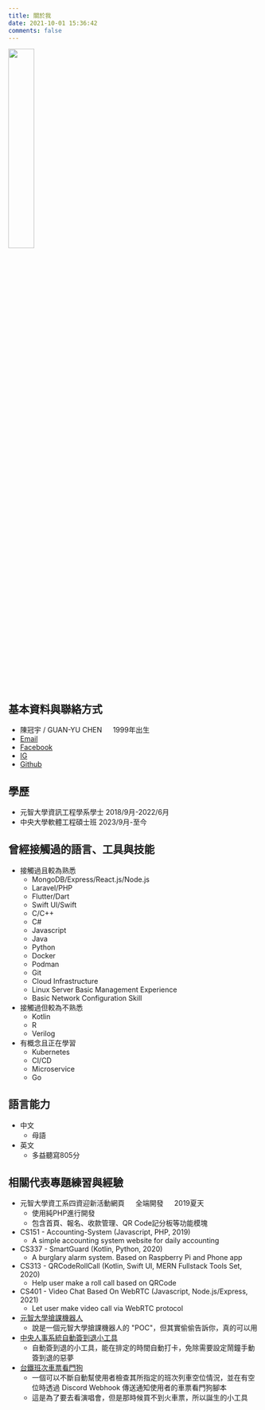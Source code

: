 ```yaml
---
title: 關於我
date: 2021-10-01 15:36:42
comments: false
---
```


<img src="https://guanyu.dev/images/avatar.jpg" width="32%" style="margin-bottom: 30px">

## 基本資料與聯絡方式
- 陳冠宇 / GUAN-YU CHEN &emsp; 1999年出生
- [Email](mailto://ares30841167@gmail.com)
- [Facebook](https://www.facebook.com/areschentw)
- [IG](https://www.instagram.com/areschentw/)
- [Github](https://github.com/ares30841167)

## 學歷
- 元智大學資訊工程學系學士 2018/9月-2022/6月
- 中央大學軟體工程碩士班 2023/9月-至今

## 曾經接觸過的語言、工具與技能
- 接觸過且較為熟悉
  - MongoDB/Express/React.js/Node.js
  - Laravel/PHP
  - Flutter/Dart
  - Swift UI/Swift
  - C/C++
  - C#
  - Javascript
  - Java
  - Python
  - Docker
  - Podman
  - Git
  - Cloud Infrastructure
  - Linux Server Basic Management Experience
  - Basic Network Configuration Skill
- 接觸過但較為不熟悉
  - Kotlin
  - R
  - Verilog
- 有概念且正在學習
  - Kubernetes
  - CI/CD
  - Microservice
  - Go

## 語言能力
- 中文
  - 母語
- 英文
  - 多益聽寫805分

## 相關代表專題練習與經驗
- 元智大學資工系四資迎新活動網頁 &emsp; 全端開發 &emsp; 2019夏天
  - 使用純PHP進行開發
  - 包含首頁、報名、收款管理、QR Code記分板等功能模塊
- CS151 - Accounting-System (Javascript, PHP, 2019)
  - A simple accounting system website for daily accounting
- CS337 - SmartGuard (Kotlin, Python, 2020)
  - A burglary alarm system. Based on Raspberry Pi and Phone app
- CS313 - QRCodeRollCall (Kotlin, Swift UI, MERN Fullstack Tools Set, 2020)
  - Help user make a roll call based on QRCode 
- CS401 - Video Chat Based On WebRTC (Javascript, Node.js/Express, 2021)
  - Let user make video call via WebRTC protocol
- [元智大學搶課機器人](https://github.com/ares30841167/yzu-course-bot)
  - 說是一個元智大學搶課機器人的 "POC"，但其實偷偷告訴你，真的可以用
- [中央人事系統自動簽到退小工具](https://github.com/ares30841167/ncu-human-sys-auto-sign)
  - 自動簽到退的小工具，能在排定的時間自動打卡，免除需要設定鬧鐘手動簽到退的惡夢
- [台鐵班次車票看門狗](https://github.com/ares30841167/tr-ticket-watcher)
  - 一個可以不斷自動幫使用者檢查其所指定的班次列車空位情況，並在有空位時透過 Discord Webhook 傳送通知使用者的車票看門狗腳本
  - 這是為了要去看演唱會，但是那時候買不到火車票，所以誕生的小工具
